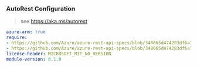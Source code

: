 ### AutoRest Configuration

> see https://aka.ms/autorest

``` yaml
azure-arm: true
require:
- https://github.com/Azure/azure-rest-api-specs/blob/348665d474283df6a73d6a2ec6defef271251f13/specification/datalake-analytics/resource-manager/readme.md
- https://github.com/Azure/azure-rest-api-specs/blob/348665d474283df6a73d6a2ec6defef271251f13/specification/datalake-analytics/resource-manager/readme.go.md
license-header: MICROSOFT_MIT_NO_VERSION
module-version: 0.1.0
```
